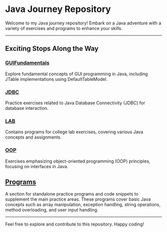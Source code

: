 <!--
    Author: omteja04
    Created on: 31-03-2024 13:24:54
    Description: JavaJourney
 -->

# Java Journey Repository

Welcome to my Java journey repository! Embark on a Java adventure with a variety of exercises and programs to enhance your skills.

---

## Exciting Stops Along the Way

### [GUIFundamentals](./GUIFundamentals)

Explore fundamental concepts of GUI programming in Java, including JTable implementations using DefaultTableModel.

### [JDBC](./JDBC)

Practice exercises related to Java Database Connectivity (JDBC) for database interaction.

### [LAB](./LAB)

Contains programs for college lab exercises, covering various Java concepts and assignments.

### [OOP](./OOP)

Exercises emphasizing object-oriented programming (OOP) principles, focusing on interfaces in Java.

## [Programs](./Programs)

A section for standalone practice programs and code snippets to supplement the main practice areas. These programs cover basic Java concepts such as array manipulation, exception handling, string operations, method overloading, and user input handling.

---

Feel free to explore and contribute to this repository. Happy coding!
